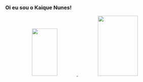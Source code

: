 ### Oi eu sou o Kaique Nunes!
<div align="center">
  <a href="https://github.com/rafaballerini">
  <img height="150em" img width="40%"  src="https://github-readme-stats.vercel.app/api?username=kainunes&show_icons=true&theme=algolia&include_all_commits=true&count_private=true"/>
  <img height="190em" img width="50%" src="https://github-readme-stats.vercel.app/api/top-langs/?username=kainunes&layout=compact&langs_count=7&theme=algolia"/>
</div>

